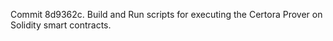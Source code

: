Commit 8d9362c.                    Build and Run scripts for executing the Certora Prover on Solidity smart contracts.